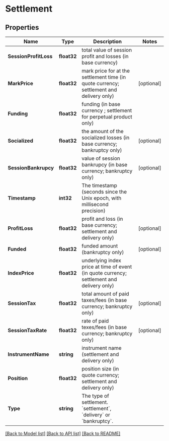 # Settlement

## Properties

Name | Type | Description | Notes
------------ | ------------- | ------------- | -------------
**SessionProfitLoss** | **float32** | total value of session profit and losses (in base currency) | 
**MarkPrice** | **float32** | mark price for at the settlement time (in quote currency; settlement and delivery only) | [optional] 
**Funding** | **float32** | funding (in base currency ; settlement for perpetual product only) | 
**Socialized** | **float32** | the amount of the socialized losses (in base currency; bankruptcy only) | [optional] 
**SessionBankrupcy** | **float32** | value of session bankrupcy (in base currency; bankruptcy only) | [optional] 
**Timestamp** | **int32** | The timestamp (seconds since the Unix epoch, with millisecond precision) | 
**ProfitLoss** | **float32** | profit and loss (in base currency; settlement and delivery only) | [optional] 
**Funded** | **float32** | funded amount (bankruptcy only) | [optional] 
**IndexPrice** | **float32** | underlying index price at time of event (in quote currency; settlement and delivery only) | 
**SessionTax** | **float32** | total amount of paid taxes/fees (in base currency; bankruptcy only) | [optional] 
**SessionTaxRate** | **float32** | rate of paid texes/fees (in base currency; bankruptcy only) | [optional] 
**InstrumentName** | **string** | instrument name (settlement and delivery only) | 
**Position** | **float32** | position size (in quote currency; settlement and delivery only) | 
**Type** | **string** | The type of settlement. &#x60;settlement&#x60;, &#x60;delivery&#x60; or &#x60;bankruptcy&#x60;. | 

[[Back to Model list]](../README.md#documentation-for-models) [[Back to API list]](../README.md#documentation-for-api-endpoints) [[Back to README]](../README.md)


